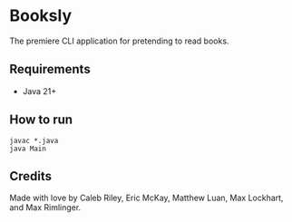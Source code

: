 # Booksly

The premiere CLI application for pretending to read books.

## Requirements

- Java 21+

## How to run

```
javac *.java
java Main
```

## Credits

Made with love by Caleb Riley, Eric McKay, Matthew Luan, Max Lockhart, and Max
Rimlinger.
